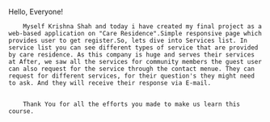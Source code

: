 Hello, Everyone!

        Myself Krishna Shah and today i have created my final project as a web-based application on "Care Residence".Simple responsive page which provides user to get register.So, lets dive into Services list. In service list you can see different types of service that are provided by care residence. As this company is huge and serves their services at After, we saw all the services for community members the guest user can also request for the service through the contact menue. They can request for different services, for their question's they might need to ask. And they will receive their response via E-mail.


        Thank You for all the efforts you made to make us learn this course.
